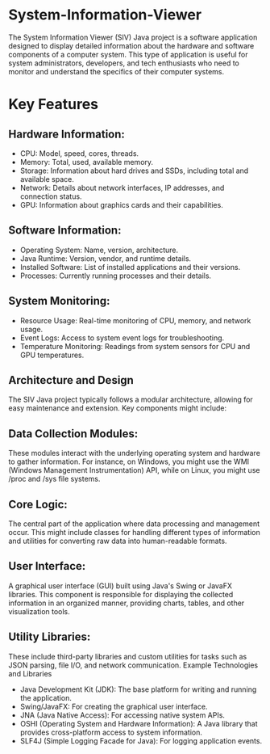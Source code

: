 # System-Information-Viewer

The System Information Viewer (SIV) Java project is a software application designed to display detailed information about the hardware and software components of a computer system. This type of application is useful for system administrators, developers, and tech enthusiasts who need to monitor and understand the specifics of their computer systems.

# Key Features
## Hardware Information:

* CPU: Model, speed, cores, threads.
* Memory: Total, used, available memory.
* Storage: Information about hard drives and SSDs, including total and available space.
* Network: Details about network interfaces, IP addresses, and connection status.
* GPU: Information about graphics cards and their capabilities.

## Software Information:

* Operating System: Name, version, architecture.
* Java Runtime: Version, vendor, and runtime details.
* Installed Software: List of installed applications and their versions.
* Processes: Currently running processes and their details.

## System Monitoring:

* Resource Usage: Real-time monitoring of CPU, memory, and network usage.
* Event Logs: Access to system event logs for troubleshooting.
* Temperature Monitoring: Readings from system sensors for CPU and GPU temperatures.

## Architecture and Design

The SIV Java project typically follows a modular architecture, allowing for easy maintenance and extension. Key components might include:

## Data Collection Modules:

These modules interact with the underlying operating system and hardware to gather information. For instance, on Windows, you might use the WMI (Windows Management Instrumentation) API, while on Linux, you might use /proc and /sys file systems.

## Core Logic:

The central part of the application where data processing and management occur. This might include classes for handling different types of information and utilities for converting raw data into human-readable formats.

## User Interface:

A graphical user interface (GUI) built using Java's Swing or JavaFX libraries. This component is responsible for displaying the collected information in an organized manner, providing charts, tables, and other visualization tools.

## Utility Libraries:

These include third-party libraries and custom utilities for tasks such as JSON parsing, file I/O, and network communication.
Example Technologies and Libraries
* Java Development Kit (JDK): The base platform for writing and running the application.
* Swing/JavaFX: For creating the graphical user interface.
* JNA (Java Native Access): For accessing native system APIs.
* OSHI (Operating System and Hardware Information): A Java library that provides cross-platform access to system information.
* SLF4J (Simple Logging Facade for Java): For logging application events.
